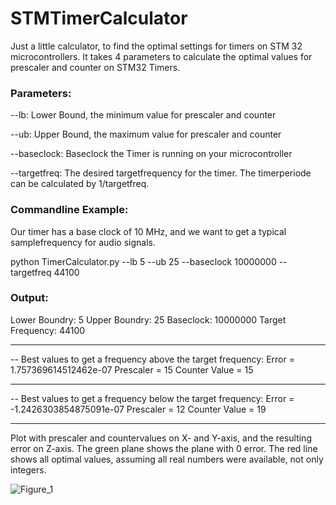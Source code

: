 # STMTimerCalculator

Just a little calculator, to find the optimal settings for timers on STM 32 microcontrollers. It takes 4 parameters to calculate the optimal values for prescaler and counter on STM32 Timers. 

### Parameters:
--lb: Lower Bound, the minimum value for prescaler and counter

--ub: Upper Bound, the maximum value for prescaler and counter

--baseclock: Baseclock the Timer is running on your microcontroller

--targetfreq: The desired targetfrequency for the timer. The timerperiode can be calculated by 1/targetfreq.

### Commandline Example:

Our timer has a base clock of 10 MHz, and we want to get a typical samplefrequency for audio signals.

python TimerCalculator.py --lb 5 --ub 25 --baseclock 10000000 --targetfreq 44100

### Output:

Lower Boundry:  5
Upper Boundry:  25
Baseclock:  10000000
Target Frequency:  44100
* * * * * * * * * * * * * * * * * * * * * * * * * * * * * * *
-- Best values to get a frequency above the target frequency:
Error = 1.757369614512462e-07
Prescaler = 15
Counter Value = 15
* * * * * * * * * * * * * * * * * * * * * * * * * * * * * * *
-- Best values to get a frequency below the target frequency:
Error = -1.2426303854875091e-07
Prescaler = 12
Counter Value = 19
* * * * * * * * * * * * * * * * * * * * * * * * * * * * * * *

Plot with prescaler and countervalues on X- and Y-axis, and the resulting error on Z-axis. The green plane shows the plane with 0 error.
The red line shows all optimal values, assuming all real numbers were available, not only integers. 

![Figure_1](https://github.com/SpeedyBK/STMTimerCalculator/assets/34403003/b90cfc61-12d0-4ce2-94c1-6f6f47ff8110)
